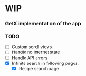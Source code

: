 # WIP

### GetX implementation of the app

### TODO
- [ ] Custom scroll views
- [ ] Handle no internet state
- [ ] Handle API errors
- [x] Infinite search in following pages:
  - [x] Recipe search page
